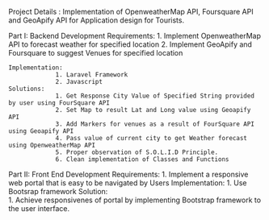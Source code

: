 Project Details : Implementation of OpenweatherMap API, Foursquare API and GeoApify API for Application design for Tourists.

Part I: Backend Development
    Requirements: 1. Implement OpenweatherMap API to forecast weather for specified location
                  2. Implement GeoApify and Foursquare to suggest Venues for specified location
                  
    Implementation:
                 1. Laravel Framework
                 2. Javascript
    Solutions:
                 1. Get Response City Value of Specified String provided by user using FourSquare API
                 2. Set Map to result Lat and Long value using Geoapify API
                 3. Add Markers for venues as a result of FourSquare API using Geoapify API
                 4. Pass value of current city to get Weather forecast using OpenweatherMap API
                 5. Proper observation of S.O.L.I.D Principle.
                 6. Clean implementation of Classes and Functions
                 
Part II: Front End Development
    Requirements:
                    1. Implement a responsive web portal that is easy to be navigated by Users
    Implementation:
                    1. Use Bootsrap framework
    Solution:       
                    1. Achieve responsivenes of portal by implementing Bootstrap framework to the user interface.
                    
                    
                   
                    
                 
  

  

